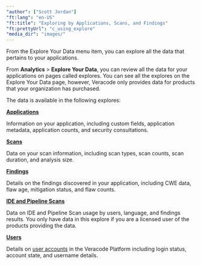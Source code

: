 ```yaml
---
"author": ["Scott Jordan"]
"ft:lang": "en-US"
"ft:title": "Exploring by Applications, Scans, and Findings"
"ft:prettyUrl": "c_using_explore"
"media_dir": "images/"
---
```

From the Explore Your Data menu item, you can explore all the data that pertains to your applications.

From **Analytics** \> **Explore Your Data**, you can review all the data for your applications on pages called explores. You can see all the explores on the Explore Your Data page, however, Veracode only provides data for products that your organization has purchased.

The data is available in the following explores:

**[Applications](https://docs.veracode.com/r/r_applications_explore)**

Information on your application, including custom fields, application metadata, application counts, and security consultations.

**[Scans](https://docs.veracode.com/r/r_scans_explore)**

Data on your scan information, including scan types, scan counts, scan duration, and analysis size.

**[Findings](https://docs.veracode.com/r/r_findings_explore)**

Details on the findings discovered in your application, including CWE data, flaw age, mitigation status, and flaw counts.

**[IDE and Pipeline Scans](https://docs.veracode.com/r/r_greenlight_explore)**

Data on IDE and Pipeline Scan usage by users, language, and findings results. You only have data in this explore if you are a licensed user of the products providing the data.

**[Users](https://docs.veracode.com/r/r_users_explore)**

Details on [user accounts](https://docs.veracode.com/r/c_about_veracode_accounts) in the Veracode Platform including login status, account state, and username details.

